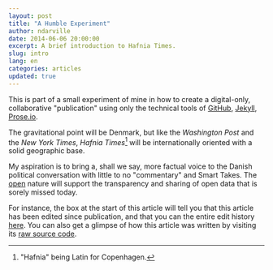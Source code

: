 ```yaml
---
layout: post
title: "A Humble Experiment"
author: ndarville
date: 2014-06-06 20:00:00
excerpt: A brief introduction to Hafnia Times.
slug: intro
lang: en
categories: articles
updated: true
---
```

This is part of a small experiment of mine in how to create a digital-only, collaborative "publication" using only the technical tools of [GitHub](https://github.com), [Jekyll](http://jekyllrb.com), [Prose.io](http://prose.io).

The gravitational point will be Denmark, but like the <i>Washington Post</i> and the <i>New York Times</i>, <i>Hafnia Times</i>[^hafnia] will be internationally oriented with a solid geographic base.

My aspiration is to bring a, shall we say, more factual voice to the Danish political conversation with little to no "commentary" and Smart Takes. The [open](https://github.com/hafniatimes/hafniatimes.github.io) nature will support the transparency and sharing of open data that is sorely missed today.

For instance, the box at the start of this article will tell you that this article has been edited since publication, and that you can the entire edit history [here](https://github.com/hafniatimes/hafniatimes.github.io/commits/master/_posts/2014-06-06-intro.markdown). You can also get a glimpse of how this article was written by visiting its [raw source code](https://raw.githubusercontent.com/hafniatimes/hafniatimes.github.io/master/_posts/2014-06-06-intro.markdown).


[^hafnia]: "Hafnia" being Latin for Copenhagen.
